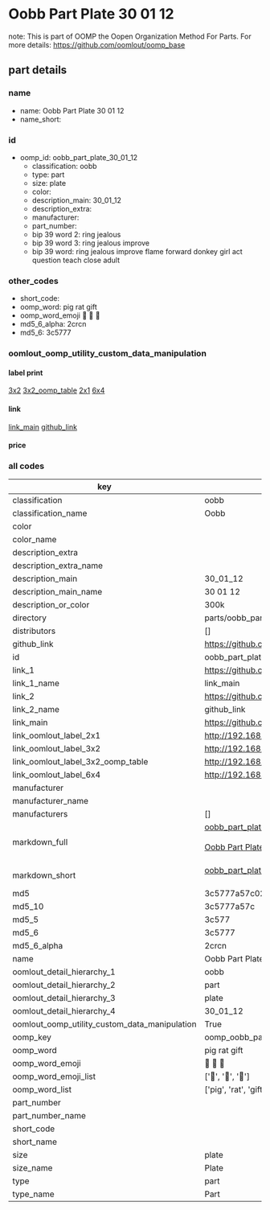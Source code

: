 # Oobb Part Plate 30 01 12  

note: This is part of OOMP the Oopen Organization Method For Parts. For more details: https://github.com/oomlout/oomp_base

##  part details





### name
* name: Oobb Part Plate 30 01 12
* name_short: 
### id
* oomp_id: oobb_part_plate_30_01_12
  * classification: oobb
  * type: part
  * size: plate
  * color: 
  * description_main: 30_01_12
  * description_extra: 
  * manufacturer: 
  * part_number: 
  * bip 39 word 2: ring jealous
  * bip 39 word 3: ring jealous improve
  * bip 39 word: ring jealous improve flame forward donkey girl act question teach close adult

### other_codes
* short_code: 
* oomp_word: pig rat gift
* oomp_word_emoji :pig: :rat: :gift:
* md5_6_alpha: 2crcn
* md5_6: 3c5777






### oomlout_oomp_utility_custom_data_manipulation
#### label print
[3x2](http://192.168.1.245:1112/?label=oomp%202crcn)
[3x2_oomp_table](http://192.168.1.107:1112/?label=oomp%202crcn)
[2x1](http://192.168.1.242:1112/?label=oomp%202crcn)
[6x4](http://192.168.1.55:1112/?label=oomp%202crcn)    

#### link

[link_main](https://github.com/oomlout/oomlout_oomp_current_version_messy/tree/main/parts/oobb_part_plate_30_01_12) [github_link](https://github.com/oomlout/oomlout_oomp_part_src/tree/main/parts/oobb_part_plate_30_01_12)                             

#### price







### all codes 
| key | value |  
| --- | --- |  
| classification | oobb |  
| classification_name | Oobb |  
| color |  |  
| color_name |  |  
| description_extra |  |  
| description_extra_name |  |  
| description_main | 30_01_12 |  
| description_main_name | 30 01 12 |  
| description_or_color | 300k |  
| directory | parts/oobb_part_plate_30_01_12 |  
| distributors | [] |  
| github_link | https://github.com/oomlout/oomlout_oomp_part_src/tree/main/parts/oobb_part_plate_30_01_12 |  
| id | oobb_part_plate_30_01_12 |  
| link_1 | https://github.com/oomlout/oomlout_oomp_current_version_messy/tree/main/parts/oobb_part_plate_30_01_12 |  
| link_1_name | link_main |  
| link_2 | https://github.com/oomlout/oomlout_oomp_part_src/tree/main/parts/oobb_part_plate_30_01_12 |  
| link_2_name | github_link |  
| link_main | https://github.com/oomlout/oomlout_oomp_current_version_messy/tree/main/parts/oobb_part_plate_30_01_12 |  
| link_oomlout_label_2x1 | http://192.168.1.242:1112/?label=oomp%202crcn |  
| link_oomlout_label_3x2 | http://192.168.1.245:1112/?label=oomp%202crcn |  
| link_oomlout_label_3x2_oomp_table | http://192.168.1.107:1112/?label=oomp%202crcn |  
| link_oomlout_label_6x4 | http://192.168.1.55:1112/?label=oomp%202crcn |  
| manufacturer |  |  
| manufacturer_name |  |  
| manufacturers | [] |  
| markdown_full | [oobb_part_plate_30_01_12](https://github.com/oomlout/oomlout_oomp_current_version_messy/tree/main/parts/oobb_part_plate_30_01_12)<br>[](https://github.com/oomlout/oomlout_oomp_current_version_messy/tree/main/parts/oobb_part_plate_30_01_12)<br>[Oobb Part Plate 30 01 12](https://github.com/oomlout/oomlout_oomp_current_version_messy/tree/main/parts/oobb_part_plate_30_01_12)<br><br> |  
| markdown_short | [oobb_part_plate_30_01_12](https://github.com/oomlout/oomlout_oomp_current_version_messy/tree/main/parts/oobb_part_plate_30_01_12)<br><br> |  
| md5 | 3c5777a57c026c4904ade584e41de5d0 |  
| md5_10 | 3c5777a57c |  
| md5_5 | 3c577 |  
| md5_6 | 3c5777 |  
| md5_6_alpha | 2crcn |  
| name | Oobb Part Plate 30 01 12 |  
| oomlout_detail_hierarchy_1 | oobb |  
| oomlout_detail_hierarchy_2 | part |  
| oomlout_detail_hierarchy_3 | plate |  
| oomlout_detail_hierarchy_4 | 30_01_12 |  
| oomlout_oomp_utility_custom_data_manipulation | True |  
| oomp_key | oomp_oobb_part_plate_30_01_12 |  
| oomp_word | pig rat gift |  
| oomp_word_emoji | :pig: :rat: :gift: |  
| oomp_word_emoji_list | [':pig:', ':rat:', ':gift:'] |  
| oomp_word_list | ['pig', 'rat', 'gift'] |  
| part_number |  |  
| part_number_name |  |  
| short_code |  |  
| short_name |  |  
| size | plate |  
| size_name | Plate |  
| type | part |  
| type_name | Part |  
